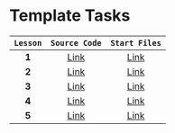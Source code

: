 # Template Tasks

| `Lesson` |                                 `Source Code`                                 | `Start Files` |
| :------: | :---------------------------------------------------------------------------: | :-----------: |
|  **1**   | [Link](https://github.com/josserden/react-blended/tree/lesson-01/source-code) |   [Link]()    |
|  **2**   |                                   [Link]()                                    |   [Link]()    |
|  **3**   |                                   [Link]()                                    |   [Link]()    |
|  **4**   |                                   [Link]()                                    |   [Link]()    |
|  **5**   |                                   [Link]()                                    |   [Link]()    |
